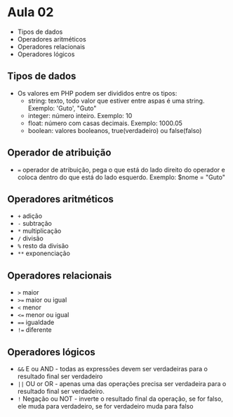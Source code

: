 # Aula 02
- Tipos de dados
- Operadores aritméticos
- Operadores relacionais
- Operadores lógicos

## Tipos de dados
- Os valores em PHP podem ser divididos entre os tipos:
    - string: texto, todo valor que estiver entre aspas é uma string. Exemplo: 'Guto', "Guto"
    - integer: número inteiro. Exemplo: 10
    - float: número com casas decimais. Exemplo: 1000.05
    - boolean: valores booleanos, true(verdadeiro) ou false(falso)

## Operador de atribuição
- `=` operador de atribuição, pega o que está do lado direito do operador e coloca dentro do que está do lado esquerdo. Exemplo: $nome = "Guto"

## Operadores aritméticos
- `+` adição
- `-` subtração
- `*` multiplicação
- `/` divisão
- `%` resto da divisão
- `**` exponenciação

## Operadores relacionais
- `>` maior
- `>=` maior ou igual
- `<` menor
- `<=` menor ou igual
- `==` igualdade
- `!=` diferente

## Operadores lógicos
- `&&` E ou AND - todas as expressões devem ser verdadeiras para o resultado final ser verdadeiro
- `||` OU or OR - apenas uma das operações precisa ser verdadeira para o resultado final ser verdadeiro.
- `!` Negação ou NOT - inverte o resultado final da operação, se for falso, ele muda para verdadeiro, se for verdadeiro muda para falso